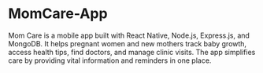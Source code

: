 # MomCare-App
 Mom Care is a mobile app built with React Native, Node.js, Express.js, and MongoDB. It helps pregnant women and new mothers track baby growth, access health tips, find doctors, and manage clinic visits. The app simplifies care by providing vital information and reminders in one place.

